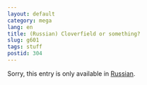 ```yaml
---
layout: default
category: mega
lang: en
title: (Russian) Cloverfield or something?
slug: g601
tags: stuff 
postid: 304
---
```

<p>Sorry, this entry is only available in <a href="http://mega.genn.org/export/getposts.php">Russian</a>.</p>